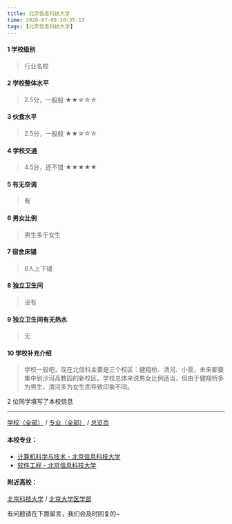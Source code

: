 ```yaml
---
title: 北京信息科技大学
time: 2020-07-08 10:35:13
tags: [北京信息科技大学]
---
```

#### 1 学校级别
> 行业名校


#### 2 学校整体水平
> 2.5分，一般般
★★☆☆☆


#### 3 伙食水平
>  2.5分，一般般
★★☆☆☆

#### 4 学校交通
> 4.5分，还不错
★★★★★


#### 5 有无空调
> 有


#### 6 男女比例
> 男生多于女生

#### 7 宿舍床铺
> 8人上下铺
 

#### 8 独立卫生间
> 没有


#### 9 独立卫生间有无热水
> 无


#### 10 学校补充介绍
> 学校一般吧，现在北信科主要是三个校区：健翔桥、清河、小营，未来都要集中到沙河高教园的新校区。学校总体来说男女比例适当，但由于健翔桥多为男生，清河多为女生而导致印象不同。

2 位同学填写了本校信息
***
[学校（全部）](http://www.jianshu.com/p/3efa6bcca419) / [专业（全部）](http://www.jianshu.com/p/2d4c6d3552c2) / [总览页](http://www.jianshu.com/p/445daeb4fa00)
#### 本校专业：
- [计算机科学与技术 - 北京信息科技大学](http://www.jianshu.com/p/bfa632335c6c)
- [软件工程 - 北京信息科技大学](http://www.jianshu.com/p/00b64cf2e2de )

#### 附近高校：
[北京科技大学](http://www.jianshu.com/p/7a6970aa8796) / [北京大学医学部](http://www.jianshu.com/p/941961c4e16e) 


有问题请在下面留言，我们会及时回复的~
